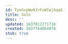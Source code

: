 ```yaml
---
id: TyeGspWw9JrFuWlwjGqaG
title: Soln
desc: ''
updated: 1637812271716
created: 1637764864970
stub: true
---
```


